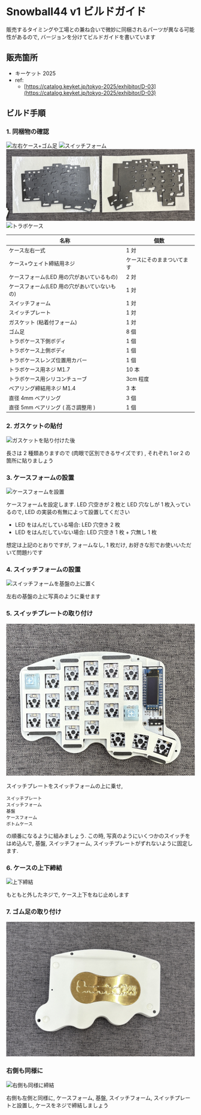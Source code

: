 # Snowball44 v1 ビルドガイド

販売するタイミングや工場との兼ね合いで微妙に同梱されるパーツが異なる可能性があるので, バージョンを分けてビルドガイドを書いています

## 販売箇所

- キーケット 2025
- ref:
  - [https://catalog.keyket.jp/tokyo-2025/exhibitor/D-03](https://catalog.keyket.jp/tokyo-2025/exhibitor/D-03)

## ビルド手順

### 1. 同梱物の確認

![左右ケース+ゴム足](./img/case-left-right-rubber-feet.jpg)
![スイッチフォーム](./img/switch-foam-plate-gasket.jpg)
![ケースフォーム](./img/case-foam.jpg)
![トラボケース](./img/trackball-case-screws.jpg)

| 名称                                         | 個数                       |
| -------------------------------------------- | -------------------------- |
| ケース左右一式                               | 1 対                       |
| ケース+ウェイト締結用ネジ                    | ケースにそのままついてます |
| ケースフォーム(LED 用の穴があいているもの)   | 2 対                       |
| ケースフォーム(LED 用の穴があいていないもの) | 1 対                       |
| スイッチフォーム                             | 1 対                       |
| スイッチプレート                             | 1 対                       |
| ガスケット (粘着付フォーム)                  | 1 対                       |
| ゴム足                                       | 8 個                       |
| トラボケース下側ボディ                       | 1 個                       |
| トラボケース上側ボディ                       | 1 個                       |
| トラボケースレンズ位置用カバー               | 1 個                       |
| トラボケース用ネジ M1.7                      | 10 本                      |
| トラボケース用シリコンチューブ               | 3cm 程度                   |
| ベアリング締結用ネジ M1.4                    | 3 本                       |
| 直径 4mm ベアリング                          | 3 個                       |
| 直径 5mm ベアリング ( 高さ調整用 )           | 1 個                       |

### 2. ガスケットの貼付

![ガスケットを貼り付けた後](./img/with-gasket.png)

長さは 2 種類ありますので (肉眼で区別できるサイズです) , それぞれ 1 or 2 の箇所に貼りましょう

### 3. ケースフォームの設置

![ケースフォームを設置](./img/case-top-bottom-left-right.jpg)

ケースフォームを設定します. LED 穴空きが 2 枚と LED 穴なしが 1 枚入っているので, LED の実装の有無によって設置してください

- LED をはんだしている場合: LED 穴空き 2 枚
- LED をはんだしていない場合: LED 穴空き 1 枚 + 穴無し 1 枚

想定は上記のとおりですが, フォームなし, 1 枚だけ, お好きな形でお使いいただいて問題ﾅｼです

### 4. スイッチフォームの設置

![スイッチフォームを基盤の上に置く](./img/with-switch-foam.jpg)

左右の基盤の上に写真のように乗せます

### 5. スイッチプレートの取り付け

![スイッチプレートを取り付ける](./img/with-switch-plate.jpg)

スイッチプレートをスイッチフォームの上に乗せ,

```
スイッチプレート
スイッチフォーム
基盤
ケースフォーム
ボトムケース
```

の順番になるように組みましょう. この時, 写真のようにいくつかのスイッチをはめ込んで, 基盤, スイッチフォーム, スイッチプレートがずれないように固定します.

### 6. ケースの上下締結

![上下締結](./img/combine-top-bottom.jpg)

もともと外したネジで, ケース上下をねじ止めします

### 7. ゴム足の取り付け

![ゴム足を取り付ける](./img/with-rubber-feet.jpg)

### 右側も同様に

![右側も同様に締結](./img/right-side.jpg)

右側も左側と同様に, ケースフォーム, 基盤, スイッチフォーム, スイッチプレートと設置し, ケースをネジで締結しましょう
